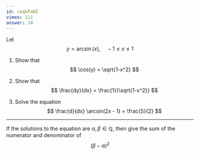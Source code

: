 ```yaml
---
id: reqkPa0I
vimeo: 111
answer: 34
---
```


Let
$$
y = \arcsin(x), \quad -1 \leq x \leq 1
$$

 1. Show that
    $$
    \cos(y) = \sqrt{1-x^2}
    $$

 1. Show that
    $$
    \frac{dy}{dx} = \frac{1}{\sqrt{1-x^2}}
    $$

 1. Solve the equation
    $$
    \frac{d}{dx} \arcsin(2x - 1) = \frac{5}{2}
    $$

---

If the solutions to the equation are $\alpha, \beta \in \mathbb{Q}$, then give the sum of the numerator and denominator of
$$
(\beta - \alpha)^2
$$
